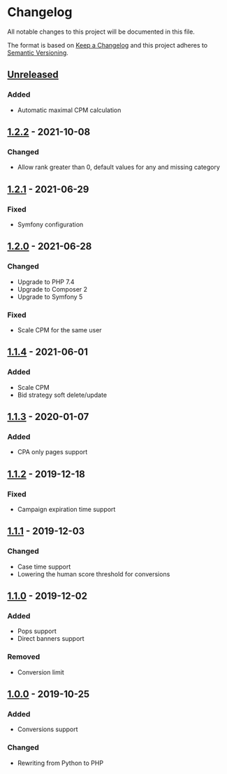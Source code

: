 # Changelog
All notable changes to this project will be documented in this file.

The format is based on [Keep a Changelog](https://keepachangelog.com/en/1.0.0/)
and this project adheres to [Semantic Versioning](https://semver.org/spec/v2.0.0.html).

## [Unreleased]
### Added
- Automatic maximal CPM calculation

## [1.2.2] - 2021-10-08
### Changed
- Allow rank greater than 0, default values for any and missing category

## [1.2.1] - 2021-06-29
### Fixed
- Symfony configuration

## [1.2.0] - 2021-06-28
### Changed
- Upgrade to PHP 7.4
- Upgrade to Composer 2
- Upgrade to Symfony 5
### Fixed
- Scale CPM for the same user

## [1.1.4] - 2021-06-01
### Added
- Scale CPM
- Bid strategy soft delete/update

## [1.1.3] - 2020-01-07
### Added 
- CPA only pages support

## [1.1.2] - 2019-12-18
### Fixed 
- Campaign expiration time support

## [1.1.1] - 2019-12-03
### Changed 
- Case time support
- Lowering the human score threshold for conversions

## [1.1.0] - 2019-12-02
### Added 
- Pops support
- Direct banners support
### Removed
- Conversion limit

## [1.0.0] - 2019-10-25
### Added
- Conversions support
### Changed
- Rewriting from Python to PHP


[Unreleased]: https://github.com/adshares/adpay/compare/v1.2.2...HEAD
[1.2.2]: https://github.com/adshares/adpay/compare/v1.2.1...v1.2.2
[1.2.1]: https://github.com/adshares/adpay/compare/v1.2.0...v1.2.1
[1.2.0]: https://github.com/adshares/adpay/compare/v1.1.4...v1.2.0
[1.1.4]: https://github.com/adshares/adpay/compare/v1.1.3...v1.1.4
[1.1.3]: https://github.com/adshares/adpay/compare/v1.1.2...v1.1.3
[1.1.2]: https://github.com/adshares/adpay/compare/v1.1.1...v1.1.2
[1.1.1]: https://github.com/adshares/adpay/compare/v1.1.0...v1.1.1
[1.1.0]: https://github.com/adshares/adpay/compare/v1.0.0...v1.1.0
[1.0.0]: https://github.com/adshares/adpay/compare/v0.1.0...v1.0.0
[0.1.0]: https://github.com/adshares/adpay/releases/tag/v0.1.0
